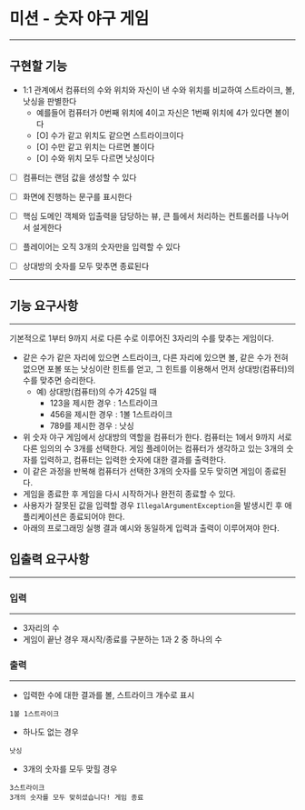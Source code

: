 # 미션 - 숫자 야구 게임

---
## 구현할 기능
- 1:1 관계에서 컴퓨터의 수와 위치와 자신이 낸 수와 위치를 비교하여 스트라이크, 볼, 낫싱을 판별한다
  - 예를들어 컴퓨터가 0번째 위치에 4이고 자신은 1번째 위치에 4가 있다면 볼이다
  - [O] 수가 같고 위치도 같으면 스트라이크이다
  - [O] 수만 같고 위치는 다르면 볼이다
  - [O] 수와 위치 모두 다르면 낫싱이다
- [ ] 컴퓨터는 랜덤 값을 생성할 수 있다
- [ ] 화면에 진행하는 문구를 표시한다
- [ ] 핵심 도메인 객체와 입출력을 담당하는 뷰, 큰 틀에서 처리하는 컨트롤러를 나누어서 설게한다
- [ ] 플레이어는 오직 3개의 숫자만을 입력할 수 있다
- [ ] 상대방의 숫자를 모두 맞추면 종료된다


---

## 기능 요구사항

---

기본적으로 1부터 9까지 서로 다른 수로 이루어진 3자리의 수를 맞추는 게임이다.

- 같은 수가 같은 자리에 있으면 스트라이크, 다른 자리에 있으면 볼, 같은 수가 전혀 없으면 포볼 또는 낫싱이란 힌트를 얻고, 
  그 힌트를 이용해서 먼저 상대방(컴퓨터)의 수를 맞추면 승리한다.
  - 예) 상대방(컴퓨터)의 수가 425일 때
    - 123을 제시한 경우 : 1스트라이크
    - 456을 제시한 경우 : 1볼 1스트라이크
    - 789를 제시한 경우 : 낫싱
- 위 숫자 야구 게임에서 상대방의 역할을 컴퓨터가 한다. 컴퓨터는 1에서 9까지 서로 다른 임의의 수 3개를 선택한다. 
  게임 플레이어는 컴퓨터가 생각하고 있는 3개의 숫자를 입력하고, 컴퓨터는 입력한 숫자에 대한 결과를 출력한다.
- 이 같은 과정을 반복해 컴퓨터가 선택한 3개의 숫자를 모두 맞히면 게임이 종료된다.
- 게임을 종료한 후 게임을 다시 시작하거나 완전히 종료할 수 있다.
- 사용자가 잘못된 값을 입력할 경우 `IllegalArgumentException`을 발생시킨 후 애플리케이션은 종료되어야 한다.
- 아래의 프로그래밍 실행 결과 예시와 동일하게 입력과 출력이 이루어져야 한다.


## 입출력 요구사항

---

### 입력
---
- 3자리의 수
- 게임이 끝난 경우 재시작/종료를 구분하는 1과 2 중 하나의 수

### 출력
---
- 입력한 수에 대한 결과를 볼, 스트라이크 개수로 표시

```
1볼 1스트라이크
```

- 하나도 없는 경우

```
낫싱
```

- 3개의 숫자를 모두 맞힐 경우

```
3스트라이크
3개의 숫자를 모두 맞히셨습니다! 게임 종료
```

